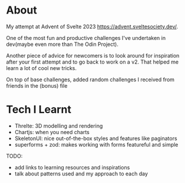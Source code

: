 # About
My attempt at Advent of Svelte 2023 https://advent.sveltesociety.dev/. 

One of the most fun and productive challenges I've undertaken in dev(maybe even more than The Odin Project).

Another piece of advice for newcomers is to look around for inspiration after your first attempt and to go back to work on a v2. That helped me learn a lot of cool new tricks.

On top of base challenges, added random challenges I received from friends in the (bonus) file

# Tech I Learnt
- Threlte: 3D modelling and rendering
- Chartjs: when you need charts
- SkeletonUI: nice out-of-the-box styles and features like paginators
- superforms + zod: makes working with forms featureful and simple

TODO: 
- add links to learning resources and inspirations
- talk about patterns used and my approach to each day